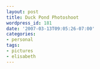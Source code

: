 ```yaml
---
layout: post
title: Duck Pond Photoshoot
wordpress_id: 181
date: '2007-03-13T09:05:26-07:00'
categories:
- personal
tags:
- pictures
- elisabeth
---
```


